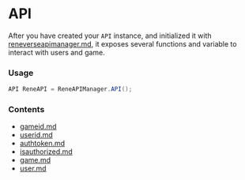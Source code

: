 # API

After you have created your `API` instance, and initialized it with [reneverseapimanager.md](../reneverseapimanager.md "mention"), it exposes several functions and variable to interact with users and game.

### Usage

```csharp
API ReneAPI = ReneAPIManager.API();
```

### Contents

* [gameid.md](gameid.md "mention")
* [userid.md](userid.md "mention")
* [authtoken.md](authtoken.md "mention")
* [isauthorized.md](isauthorized.md "mention")
* [game.md](game.md "mention")
* [user.md](user.md "mention")

